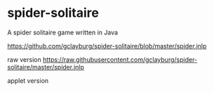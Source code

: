 # spider-solitaire
A spider solitaire game written in Java

https://github.com/gclayburg/spider-solitaire/blob/master/spider.jnlp

raw version
https://raw.githubusercontent.com/gclayburg/spider-solitaire/master/spider.jnlp


applet version
<embed  id="spiderapplet"
        type="application/x-java-applet;version=1.6"
        archive="lib/spiderapplet-1.0-SNAPSHOT.jar"
        code="com/garyclayburg/spider/Spider.class"
        width=800 height=1200>
</embed>

        
        

